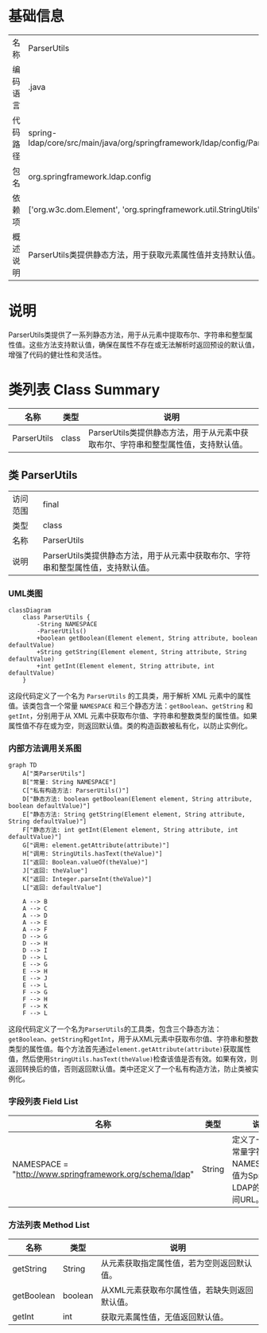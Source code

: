 # 基础信息

|      |      |
|------|------|
| 名称 | ParserUtils |
| 编码语言 | .java |
| 代码路径 | spring-ldap/core/src/main/java/org/springframework/ldap/config/ParserUtils.java |
| 包名 | org.springframework.ldap.config |
| 依赖项 | ['org.w3c.dom.Element', 'org.springframework.util.StringUtils'] |
| 概述说明 | ParserUtils类提供静态方法，用于获取元素属性值并支持默认值。 |

# 说明

ParserUtils类提供了一系列静态方法，用于从元素中提取布尔、字符串和整型属性值。这些方法支持默认值，确保在属性不存在或无法解析时返回预设的默认值，增强了代码的健壮性和灵活性。

# 类列表 Class Summary

| 名称   | 类型  | 说明 |
|-------|------|-------------|
| ParserUtils | class | ParserUtils类提供静态方法，用于从元素中获取布尔、字符串和整型属性值，支持默认值。 |



## 类 ParserUtils

|      |      |
|------|------|
| 访问范围 | final |
| 类型 | class |
| 名称 | ParserUtils |
| 说明 | ParserUtils类提供静态方法，用于从元素中获取布尔、字符串和整型属性值，支持默认值。 |


### UML类图

```mermaid
classDiagram
    class ParserUtils {
        -String NAMESPACE
        -ParserUtils()
        +boolean getBoolean(Element element, String attribute, boolean defaultValue)
        +String getString(Element element, String attribute, String defaultValue)
        +int getInt(Element element, String attribute, int defaultValue)
    }
```

这段代码定义了一个名为 `ParserUtils` 的工具类，用于解析 XML 元素中的属性值。该类包含一个常量 `NAMESPACE` 和三个静态方法：`getBoolean`、`getString` 和 `getInt`，分别用于从 XML 元素中获取布尔值、字符串和整数类型的属性值。如果属性值不存在或为空，则返回默认值。类的构造函数被私有化，以防止实例化。


### 内部方法调用关系图

```mermaid
graph TD
    A["类ParserUtils"]
    B["常量: String NAMESPACE"]
    C["私有构造方法: ParserUtils()"]
    D["静态方法: boolean getBoolean(Element element, String attribute, boolean defaultValue)"]
    E["静态方法: String getString(Element element, String attribute, String defaultValue)"]
    F["静态方法: int getInt(Element element, String attribute, int defaultValue)"]
    G["调用: element.getAttribute(attribute)"]
    H["调用: StringUtils.hasText(theValue)"]
    I["返回: Boolean.valueOf(theValue)"]
    J["返回: theValue"]
    K["返回: Integer.parseInt(theValue)"]
    L["返回: defaultValue"]

    A --> B
    A --> C
    A --> D
    A --> E
    A --> F
    D --> G
    D --> H
    D --> I
    D --> L
    E --> G
    E --> H
    E --> J
    E --> L
    F --> G
    F --> H
    F --> K
    F --> L
```

这段代码定义了一个名为`ParserUtils`的工具类，包含三个静态方法：`getBoolean`、`getString`和`getInt`，用于从XML元素中获取布尔值、字符串和整数类型的属性值。每个方法首先通过`element.getAttribute(attribute)`获取属性值，然后使用`StringUtils.hasText(theValue)`检查该值是否有效。如果有效，则返回转换后的值，否则返回默认值。类中还定义了一个私有构造方法，防止类被实例化。

### 字段列表 Field List

| 名称  | 类型  | 说明 |
|-------|-------|------|
| NAMESPACE = "http://www.springframework.org/schema/ldap" | String | 定义了一个静态常量字符串NAMESPACE，值为Spring框架LDAP的命名空间URL。 |

### 方法列表 Method List

| 名称  | 类型  | 说明 |
|-------|-------|------|
| getString | String | 从元素获取指定属性值，若为空则返回默认值。 |
| getBoolean | boolean | 从XML元素获取布尔属性值，若缺失则返回默认值。 |
| getInt | int | 获取元素属性值，无值返回默认值。 |




